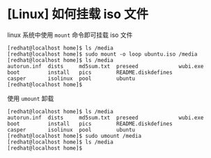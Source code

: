 # [Linux] 如何挂载 iso 文件

linux 系统中使用 `mount` 命令即可挂载 iso 文件

    [redhat@localhost home]$ ls /media
    [redhat@localhost home]$ sudo mount -o loop ubuntu.iso /media
    [redhat@localhost home]$ ls /media
    autorun.inf  dists     md5sum.txt  preseed             wubi.exe
    boot         install   pics        README.diskdefines
    casper       isolinux  pool        ubuntu
    [redhat@localhost home]$ 

使用 `umount` 卸载

    [redhat@localhost home]$ ls /media
    autorun.inf  dists     md5sum.txt  preseed             wubi.exe
    boot         install   pics        README.diskdefines
    casper       isolinux  pool        ubuntu
    [redhat@localhost home]$ sudo umount /media
    [redhat@localhost home]$ ls /media
    [redhat@localhost home]$ 

